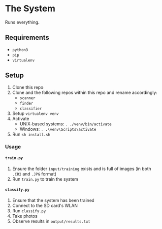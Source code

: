 # The System

Runs everything.

## Requirements

* `python3`
* `pip`
* `virtualenv`

## Setup

1. Clone this repo
2. Clone and the following repos within this repo and rename accordingly:
	* `scanner`
	* `finder`
	* `classifier`
3. Setup `virtualenv venv`
4. Activate 
	* UNIX-based systems: `. ./venv/bin/activate`
	* Windows: `. .\venv\Scripts\activate`
5. Run `sh install.sh`

### Usage

#### `train.py`

1. Ensure the folder `input/training` exists and is full of images (in both `.CR2` and `.JPG` format)
2. Run `train.py` to train the system

#### `classify.py`

1. Ensure that the system has been trained
2. Connect to the SD card's WLAN
3. Run `classify.py`
4. Take photos
5. Observe results in `output/results.txt`